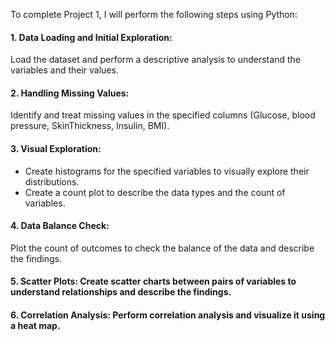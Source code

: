 To complete Project 1, I will perform the following steps using Python:

#### 1. Data Loading and Initial Exploration: 
Load the dataset and perform a descriptive analysis to understand the variables and their values.

#### 2. Handling Missing Values: 
Identify and treat missing values in the specified columns (Glucose, blood pressure, SkinThickness, Insulin, BMI).

#### 3. Visual Exploration:
* Create histograms for the specified variables to visually explore their distributions.
* Create a count plot to describe the data types and the count of variables.

#### 4. Data Balance Check: 
Plot the count of outcomes to check the balance of the data and describe the findings.

#### 5. Scatter Plots: Create scatter charts between pairs of variables to understand relationships and describe the findings.

#### 6. Correlation Analysis: Perform correlation analysis and visualize it using a heat map.
